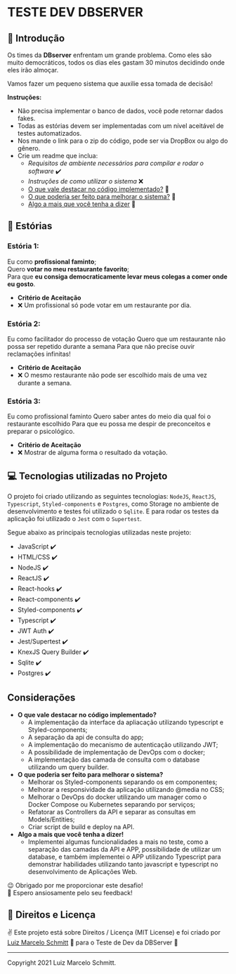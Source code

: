 # TESTE DEV DBSERVER #

## 🚀 Introdução

Os times da **DBserver** enfrentam um grande problema. Como eles são muito
democráticos, todos os dias eles gastam 30 minutos decidindo onde eles irão
almoçar.

Vamos fazer um pequeno sistema que auxilie essa tomada de decisão!

**Instruções:**

- Não precisa implementar o banco de dados, você pode retornar dados fakes. 
- Todas as estórias devem ser implementadas com um nível aceitável de testes automatizados. 
- Nos mande o link para o zip do código, pode ser via DropBox ou algo do gênero. 
- Crie um readme que inclua:
  - *Requisitos de ambiente necessários para compilar e rodar o software* ✔️
  - *Instruções de como utilizar o sistema* ❌
  - [O que vale destacar no código implementado?](##Considerações) 📌
  - [O que poderia ser feito para melhorar o sistema?](##Considerações) 📌
  - [Algo a mais que você tenha a dizer](##Considerações) 📌

## 🔖 Estórias

### Estória 1:

Eu como **profissional faminto**; <br />
Quero **votar no meu restaurante favorito**; <br />
Para que **eu consiga democraticamente levar meus colegas a comer onde eu gosto**. <br />

- **Critério de Aceitação**
- ❌ Um profissional só pode votar em um restaurante por dia. 

### Estória 2:

Eu como facilitador do processo de votação
Quero que um restaurante não possa ser repetido durante a semana
Para que não precise ouvir reclamações infinitas!

- **Critério de Aceitação**
- ❌ O mesmo restaurante não pode ser escolhido mais de uma vez durante a semana.

### Estória 3:

Eu como profissional faminto
Quero saber antes do meio dia qual foi o restaurante escolhido
Para que eu possa me despir de preconceitos e preparar o psicológico.

- **Critério de Aceitação**
- ❌ Mostrar de alguma forma o resultado da votação.

## 💻 Tecnologias utilizadas no Projeto

O projeto foi criado utilizando as seguintes tecnologias: `NodeJS`, `ReactJS`, `Typescript`,  `Styled-components` e `Postgres`, como Storage no ambiente de desenvolvimento e testes foi utilizado o `Sqlite`. E para rodar os testes da aplicação foi utilizado o `Jest` com o `Supertest`.

Segue abaixo as principais tecnologias utilizadas neste projeto:

- JavaScript ✔️
- HTML/CSS ✔️
- NodeJS ✔️
- ReactJS ✔️
- React-hooks ✔️
- React-components ✔️
- Styled-components ✔️
- Typescript ✔️
- JWT Auth ✔️
- Jest/Supertest ✔️
- KnexJS Query Builder ✔️
- Sqlite ✔️
- Postgres ✔️

## Considerações

- **O que vale destacar no código implementado?**
  - A implementação da interface da apliacação utilizando typescript e Styled-components;
  - A separação da api de consulta do app;
  - A implementação do mecanismo de autenticação utilizando JWT;
  - A possibilidade de implementação de DevOps com o docker;
  - A implementação das camada de consulta com o database utilizando um query builder.
- **O que poderia ser feito para melhorar o sistema?**
  - Melhorar os Styled-components separando os em componentes;
  - Melhorar a responsividade da aplicação utilizando @media no CSS;
  - Melhorar o DevOps do docker utilizando um manager como o Docker Compose ou Kubernetes separando por serviços;
  - Refatorar as Controllers da API e separar as consultas em Models/Entities;
  - Criar script de build e deploy na API.
- **Algo a mais que você tenha a dizer!**
  - Implementei algumas funcionalidades a mais no teste, como a separação das camadas da API e APP, possibilidade de utilizar um database, e também implementei o APP utilizando Typescript para demonstrar habilidades utilizando tanto javascript e typescript no desenvolvimento de Aplicações Web.
  
😉 Obrigado por me proporcionar este desafio! <br />
🌈 Espero ansiosamente pelo seu feedback! <br />

## 📜 Direitos e Licença

✌ Este projeto está sobre Direitos / Licença (MIT License) e foi criado por [Luiz Marcelo Schmitt](https://github.com/devluma/) 💙 para o Teste de Dev da DBServer 🚀

---

Copyright 2021 Luiz Marcelo Schmitt.